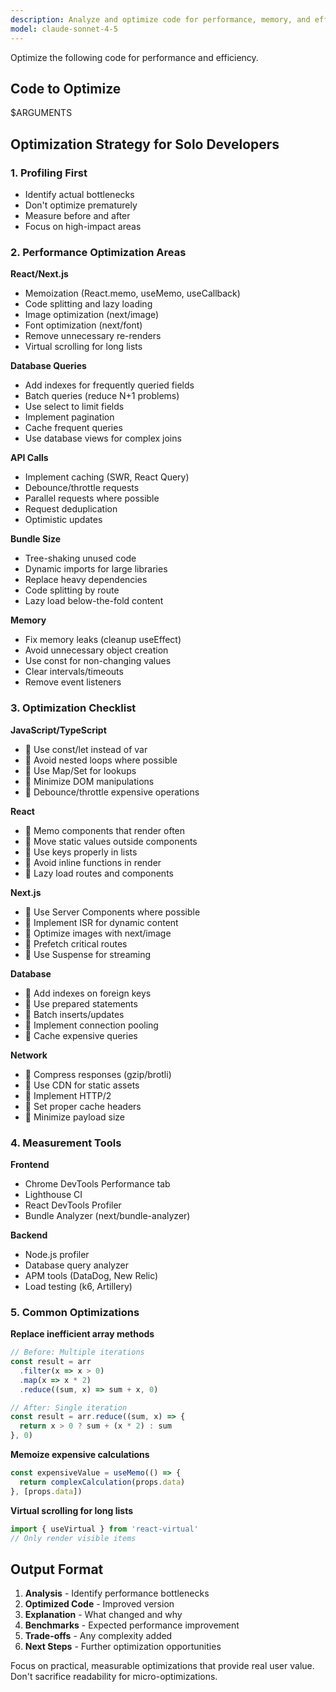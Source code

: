 ```yaml
---
description: Analyze and optimize code for performance, memory, and efficiency
model: claude-sonnet-4-5
---
```


Optimize the following code for performance and efficiency.

## Code to Optimize

$ARGUMENTS

## Optimization Strategy for Solo Developers

### 1. **Profiling First**
- Identify actual bottlenecks
- Don't optimize prematurely
- Measure before and after
- Focus on high-impact areas

### 2. **Performance Optimization Areas**

**React/Next.js**
- Memoization (React.memo, useMemo, useCallback)
- Code splitting and lazy loading
- Image optimization (next/image)
- Font optimization (next/font)
- Remove unnecessary re-renders
- Virtual scrolling for long lists

**Database Queries**
- Add indexes for frequently queried fields
- Batch queries (reduce N+1 problems)
- Use select to limit fields
- Implement pagination
- Cache frequent queries
- Use database views for complex joins

**API Calls**
- Implement caching (SWR, React Query)
- Debounce/throttle requests
- Parallel requests where possible
- Request deduplication
- Optimistic updates

**Bundle Size**
- Tree-shaking unused code
- Dynamic imports for large libraries
- Replace heavy dependencies
- Code splitting by route
- Lazy load below-the-fold content

**Memory**
- Fix memory leaks (cleanup useEffect)
- Avoid unnecessary object creation
- Use const for non-changing values
- Clear intervals/timeouts
- Remove event listeners

### 3. **Optimization Checklist**

**JavaScript/TypeScript**
-  Use const/let instead of var
-  Avoid nested loops where possible
-  Use Map/Set for lookups
-  Minimize DOM manipulations
-  Debounce/throttle expensive operations

**React**
-  Memo components that render often
-  Move static values outside components
-  Use keys properly in lists
-  Avoid inline functions in render
-  Lazy load routes and components

**Next.js**
-  Use Server Components where possible
-  Implement ISR for dynamic content
-  Optimize images with next/image
-  Prefetch critical routes
-  Use Suspense for streaming

**Database**
-  Add indexes on foreign keys
-  Use prepared statements
-  Batch inserts/updates
-  Implement connection pooling
-  Cache expensive queries

**Network**
-  Compress responses (gzip/brotli)
-  Use CDN for static assets
-  Implement HTTP/2
-  Set proper cache headers
-  Minimize payload size

### 4. **Measurement Tools**

**Frontend**
- Chrome DevTools Performance tab
- Lighthouse CI
- React DevTools Profiler
- Bundle Analyzer (next/bundle-analyzer)

**Backend**
- Node.js profiler
- Database query analyzer
- APM tools (DataDog, New Relic)
- Load testing (k6, Artillery)

### 5. **Common Optimizations**

**Replace inefficient array methods**
```typescript
// Before: Multiple iterations
const result = arr
  .filter(x => x > 0)
  .map(x => x * 2)
  .reduce((sum, x) => sum + x, 0)

// After: Single iteration
const result = arr.reduce((sum, x) => {
  return x > 0 ? sum + (x * 2) : sum
}, 0)
```

**Memoize expensive calculations**
```typescript
const expensiveValue = useMemo(() => {
  return complexCalculation(props.data)
}, [props.data])
```

**Virtual scrolling for long lists**
```typescript
import { useVirtual } from 'react-virtual'
// Only render visible items
```

## Output Format

1. **Analysis** - Identify performance bottlenecks
2. **Optimized Code** - Improved version
3. **Explanation** - What changed and why
4. **Benchmarks** - Expected performance improvement
5. **Trade-offs** - Any complexity added
6. **Next Steps** - Further optimization opportunities

Focus on practical, measurable optimizations that provide real user value. Don't sacrifice readability for micro-optimizations.
